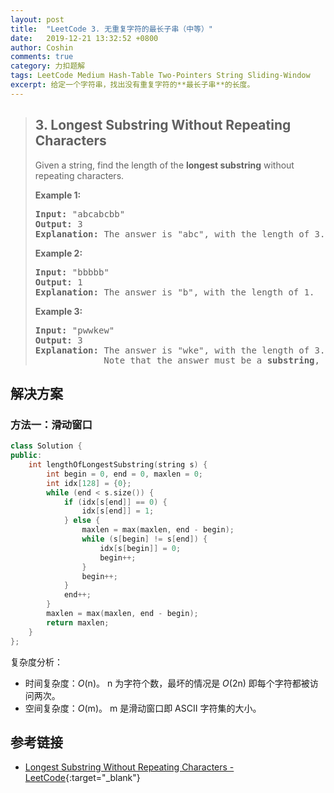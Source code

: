 ```yaml
---
layout: post
title:  "LeetCode 3. 无重复字符的最长子串（中等）"
date:   2019-12-21 13:32:52 +0800
author: Coshin
comments: true
category: 力扣题解
tags: LeetCode Medium Hash-Table Two-Pointers String Sliding-Window
excerpt: 给定一个字符串，找出没有重复字符的**最长子串**的长度。
---
```

> ## 3. Longest Substring Without Repeating Characters
> 
> Given a string, find the length of the **longest substring** without repeating
> characters.
> 
> **Example 1:**
> 
> <pre>
> <strong>Input:</strong> "abcabcbb"
> <strong>Output:</strong> 3
> <strong>Explanation:</strong> The answer is "abc", with the length of 3.
> </pre>
> 
> **Example 2:**
> 
> <pre>
> <strong>Input:</strong> "bbbbb"
> <strong>Output:</strong> 1
> <strong>Explanation:</strong> The answer is "b", with the length of 1.
> </pre>
> 
> **Example 3:**
> 
> <pre>
> <strong>Input:</strong> "pwwkew"
> <strong>Output:</strong> 3
> <strong>Explanation:</strong> The answer is "wke", with the length of 3.
>              Note that the answer must be a <strong>substring</strong>, "pwke" is a subsequence and not a substring.
> </pre>

## 解决方案

### 方法一：滑动窗口

```cpp
class Solution {
public:
    int lengthOfLongestSubstring(string s) {
        int begin = 0, end = 0, maxlen = 0;
        int idx[128] = {0};
        while (end < s.size()) {
            if (idx[s[end]] == 0) {
                idx[s[end]] = 1;
            } else {
                maxlen = max(maxlen, end - begin);
                while (s[begin] != s[end]) {
                    idx[s[begin]] = 0;
                    begin++;
                }
                begin++;
            }
            end++;
        }
        maxlen = max(maxlen, end - begin);
        return maxlen;
    }
};
```

复杂度分析：
* 时间复杂度：*O*(n)。
  n 为字符个数，最坏的情况是 *O*(2n) 即每个字符都被访问两次。
* 空间复杂度：*O*(m)。
  m 是滑动窗口即 ASCII 字符集的大小。

## 参考链接

* [Longest Substring Without Repeating Characters - LeetCode](https://leetcode.com/problems/longest-substring-without-repeating-characters/){:target="_blank"}
